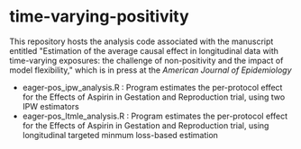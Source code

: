 # time-varying-positivity

This repository hosts the analysis code associated with the manuscript entitled "Estimation of the average causal effect in longitudinal data with time-varying exposures: the challenge of non-positivity and the impact of model flexibility," which is in press at the *American Journal of Epidemiology*

  - eager-pos_ipw_analysis.R : Program estimates the per-protocol effect for the Effects of Aspirin in Gestation and Reproduction trial, using two IPW estimators
  - eager-pos_ltmle_analysis.R : Program estimates the per-protocol effect for the Effects of Aspirin in Gestation and Reproduction trial, using longitudinal targeted minmum loss-based estimation
